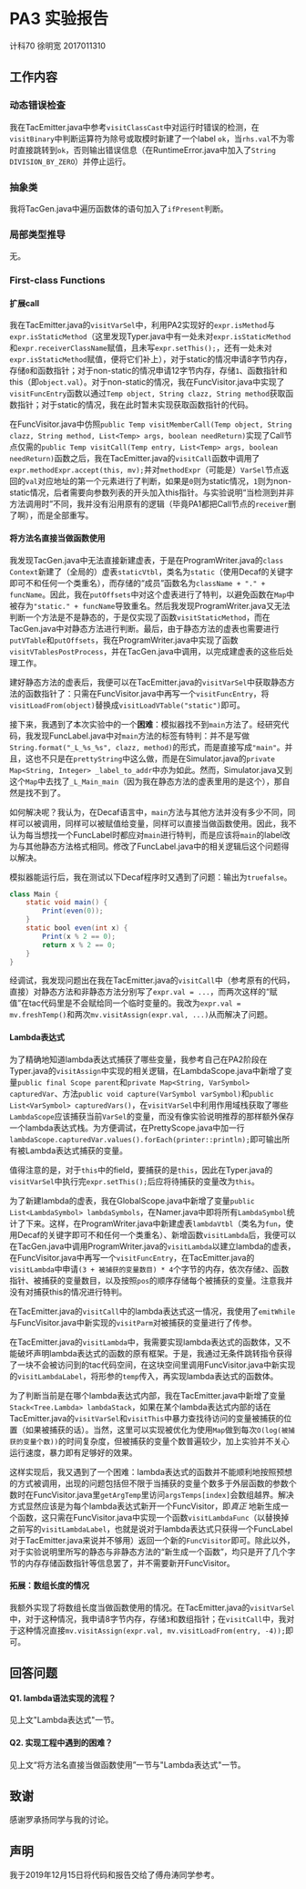 # PA3 实验报告

计科70 徐明宽 2017011310

## 工作内容

### 动态错误检查

我在TacEmitter.java中参考`visitClassCast`中对运行时错误的检测，在`visitBinary`中判断运算符为除号或取模时新建了一个label `ok`，当`rhs.val`不为零时直接跳转到`ok`，否则输出错误信息（在RuntimeError.java中加入了`String DIVISION_BY_ZERO`）并停止运行。

### 抽象类

我将TacGen.java中遍历函数体的语句加入了`ifPresent`判断。

### 局部类型推导

无。

### First-class Functions

#### 扩展call

我在TacEmitter.java的`visitVarSel`中，利用PA2实现好的`expr.isMethod`与`expr.isStaticMethod`（这里发现Typer.java中有一处未对`expr.isStaticMethod`和`expr.receiverClassName`赋值，且未写`expr.setThis();`，还有一处未对`expr.isStaticMethod`赋值，便将它们补上），对于static的情况申请8字节内存，存储`0`和函数指针；对于non-static的情况申请12字节内存，存储`1`、函数指针和this（即`object.val`）。对于non-static的情况，我在FuncVisitor.java中实现了`visitFuncEntry`函数以通过`Temp object, String clazz, String method`获取函数指针；对于static的情况，我在此时暂未实现获取函数指针的代码。

在FuncVisitor.java中仿照`public Temp visitMemberCall(Temp object, String clazz, String method, List<Temp> args, boolean needReturn)`实现了Call节点仅需的`public Temp visitCall(Temp entry, List<Temp> args, boolean needReturn)`函数之后，我在TacEmitter.java的`visitCall`函数中调用了`expr.methodExpr.accept(this, mv);`并对`methodExpr`（可能是）`VarSel`节点返回的`val`对应地址的第一个元素进行了判断，如果是`0`则为static情况，`1`则为non-static情况，后者需要向参数列表的开头加入this指针。与实验说明“当检测到并非方法调用时”不同，我并没有沿用原有的逻辑（毕竟PA1都把Call节点的`receiver`删了啊），而是全部重写。

#### 将方法名直接当做函数使用

我发现TacGen.java中无法直接新建虚表，于是在ProgramWriter.java的`class Context`新建了（全局的）虚表`staticVtbl`，类名为`static`（使用Decaf的关键字即可不和任何一个类重名），而存储的“成员”函数名为`className + "." + funcName`。因此，我在`putOffsets`中对这个虚表进行了特判，以避免函数在`Map`中被存为`"static." + funcName`导致重名。然后我发现ProgramWriter.java又无法判断一个方法是不是静态的，于是仅实现了函数`visitStaticMethod`，而在TacGen.java中对静态方法进行判断。最后，由于静态方法的虚表也需要进行`putVTable`和`putOffsets`，我在ProgramWriter.java中实现了函数`visitVTablesPostProcess`，并在TacGen.java中调用，以完成建虚表的这些后处理工作。

建好静态方法的虚表后，我便可以在TacEmitter.java的`visitVarSel`中获取静态方法的函数指针了：只需在FuncVisitor.java中再写一个`visitFuncEntry`，将`visitLoadFrom(object)`替换成`visitLoadVTable("static")`即可。

接下来，我遇到了本次实验中的一个**困难**：模拟器找不到`main`方法了。经研究代码，我发现FuncLabel.java中对`main`方法的标签有特判：并不是写做`String.format("_L_%s_%s", clazz, method)`的形式，而是直接写成`"main"`。并且，这也不只是在`prettyString`中这么做，而是在Simulator.java的`private Map<String, Integer> _label_to_addr`中亦为如此。然而，Simulator.java又到这个`Map`中去找了`_L_Main_main`（因为我在静态方法的虚表里用的是这个），那自然是找不到了。

如何解决呢？我认为，在Decaf语言中，`main`方法与其他方法并没有多少不同，同样可以被调用，同样可以被赋值给变量，同样可以直接当做函数使用。因此，我不认为每当想找一个FuncLabel时都应对`main`进行特判，而是应该将`main`的label改为与其他静态方法格式相同。修改了FuncLabel.java中的相关逻辑后这个问题得以解决。

模拟器能运行后，我在测试以下Decaf程序时又遇到了问题：输出为`truefalse`。

```java
class Main {
    static void main() {
        Print(even(0));
    }
    static bool even(int x) {
        Print(x % 2 == 0);
        return x % 2 == 0;
    }
}
```

经调试，我发现问题出在我在TacEmitter.java的`visitCall`中（参考原有的代码，直接）对静态方法和非静态方法分别写了`expr.val = ...`，而两次这样的“赋值”在tac代码里是不会赋给同一个临时变量的。我改为`expr.val = mv.freshTemp()`和两次`mv.visitAssign(expr.val, ...)`从而解决了问题。

#### Lambda表达式

为了精确地知道lambda表达式捕获了哪些变量，我参考自己在PA2阶段在Typer.java的`visitAssign`中实现的相关逻辑，在LambdaScope.java中新增了变量`public final Scope parent`和`private Map<String, VarSymbol> capturedVar`、方法`public void capture(VarSymbol varSymbol)`和`public List<VarSymbol> capturedVars()`，在`visitVarSel`中利用作用域栈获取了哪些`LambdaScope`应该捕获当前`VarSel`的变量，而没有像实验说明推荐的那样额外保存一个lambda表达式栈。为方便调试，在PrettyScope.java中加一行`lambdaScope.capturedVar.values().forEach(printer::println);`即可输出所有被Lambda表达式捕获的变量。

值得注意的是，对于`this`中的field，要捕获的是`this`，因此在Typer.java的`visitVarSel`中执行完`expr.setThis();`后应将待捕获的变量改为`this`。

为了新建lambda的虚表，我在GlobalScope.java中新增了变量`public List<LambdaSymbol> lambdaSymbols`，在Namer.java中即将所有`LambdaSymbol`统计了下来。这样，在ProgramWriter.java中新建虚表`lambdaVtbl`（类名为`fun`，使用Decaf的关键字即可不和任何一个类重名）、新增函数`visitLambda`后，我便可以在TacGen.java中调用ProgramWriter.java的`visitLambda`以建立lambda的虚表，在FuncVisitor.java中再写一个`visitFuncEntry`，在TacEmitter.java的`visitLambda`中申请`(3 + 被捕获的变量数目) * 4`个字节的内存，依次存储`2`、函数指针、被捕获的变量数目，以及按照`pos`的顺序存储每个被捕获的变量。注意我并没有对捕获this的情况进行特判。

在TacEmitter.java的`visitCall`中的lambda表达式这一情况，我使用了`emitWhile`与FuncVisitor.java中新实现的`visitParm`对被捕获的变量进行了传参。

在TacEmitter.java的`visitLambda`中，我需要实现lambda表达式的函数体，又不能破坏声明lambda表达式的函数的原有框架。于是，我通过无条件跳转指令获得了一块不会被访问到的tac代码空间，在这块空间里调用FuncVisitor.java中新实现的`visitLambdaLabel`，将形参的`temp`传入，再实现lambda表达式的函数体。

为了判断当前是在哪个lambda表达式内部，我在TacEmitter.java中新增了变量`Stack<Tree.Lambda> lambdaStack`，如果在某个lambda表达式内部的话在TacEmitter.java的`visitVarSel`和`visitThis`中暴力查找待访问的变量被捕获的位置（如果被捕获的话）。当然，这里可以实现被优化为使用`Map`做到每次`O(log(被捕获的变量个数))`的时间复杂度，但被捕获的变量个数普遍较少，加上实验并不关心运行速度，暴力即有足够好的效果。

这样实现后，我又遇到了一个困难：lambda表达式的函数并不能顺利地按照预想的方式被调用，出现的问题包括但不限于当捕获的变量个数多于外层函数的参数个数时在FuncVisitor.java里`getArgTemp`里访问`argsTemps[index]`会数组越界。解决方式显然应该是为每个lambda表达式新开一个FuncVisitor，即*真正* 地新生成一个函数，这只需在FuncVisitor.java中实现一个函数`visitLambdaFunc`（以替换掉之前写的`visitLambdaLabel`，也就是说对于lambda表达式只获得一个FuncLabel对于TacEmitter.java来说并不够用）返回一个新的`FuncVisitor`即可。除此以外，对于实验说明里所写的静态与非静态方法的“新生成一个函数”，均只是开了几个字节的内存存储函数指针等信息罢了，并不需要新开FuncVisitor。

#### 拓展：数组长度的情况

我额外实现了将数组长度当做函数使用的情况。在TacEmitter.java的`visitVarSel`中，对于这种情况，我申请8字节内存，存储`3`和数组指针；在`visitCall`中，我对于这种情况直接`mv.visitAssign(expr.val, mv.visitLoadFrom(entry, -4));`即可。

## 回答问题

#### Q1.  lambda语法实现的流程？ 

见上文"Lambda表达式"一节。

#### Q2.  实现工程中遇到的困难？ 

见上文“将方法名直接当做函数使用”一节与"Lambda表达式"一节。

## 致谢

感谢罗承扬同学与我的讨论。

## 声明

我于2019年12月15日将代码和报告交给了傅舟涛同学参考。

